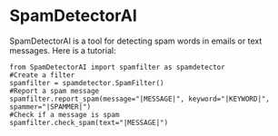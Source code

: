 # SpamDetectorAI
SpamDetectorAI is a tool for detecting spam words in emails or text messages.
Here is a tutorial:
```
from SpamDetectorAI import spamfilter as spamdetector
#Create a filter
spamfilter = spamdetector.SpamFilter()
#Report a spam message
spamfilter.report_spam(message="|MESSAGE|", keyword="|KEYWORD|", spammer="|SPAMMER|")
#Check if a message is spam
spamfilter.check_spam(text="|MESSAGE|")
```

